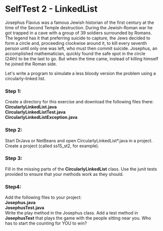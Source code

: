 # SelfTest 2 - LinkedList


Josephus Flavius was a famous Jewish historian of the first century at the time of the Second Temple destruction.  During the Jewish-Roman war he got trapped in a cave with a group of 39 soldiers surrounded by Romans.  The legend has it that preferring suicide to capture, the Jews decided to form a circle and, proceeding clockwise around it, to kill every seventh person until only one was left, who must then commit suicide.  Josephus, an accomplished mathematician, quickly found the safe spot in the circle (24th) to be the last to go.  But when the time came, instead of killing himself he joined the Roman side.

Let's write a program to simulate a less bloody version the problem using a circularly-linked list.

### Step 1:
Create a directory for this exercise and download the following files there:  
**CircularlyLinkedList.java**  
**CircularlyLinkedListTest.java**  
**CircularlyLinkedListException.java**

### Step 2:
Start DrJava or NetBeans and open CircularlyLinkedList*.java in a project.  Create a project (called ss15_st2, for example).

### Step 3:
Fill in the missing parts of the **CircularlyLinkedList** class.
Use the junit tests provided to ensure that your methods work as they should.

### Step4:
Add the following files to your project:  
**Josephus.java**  
**JosephusTest.java**  
Write the play method in the Josephus class.
Add a test method in **JosephusTest** that plays the game with the people sitting near you.
Who has to start the counting for YOU to win?